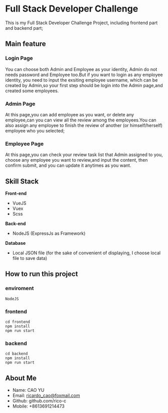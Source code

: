 # Full Stack Developer Challenge
This is my Full Stack Developer Challenge Project, including frontend part and backend part;

## Main feature
### Login Page
You can choose both Admin and Employee as your identity, Admin do not needs password and Employee too.But if you want to login as any employee identity, you need to input the exsiting employee username, which can be created by Admin,so your first step should be login into the Admin page,and created some employees.

### Admin Page
At this page,you can add employee as you want, or delete any employee,can you can view all the review among the employees.You can also assign any employee to finish the review of another (or himself/herself) employee who you selected;

### Employee Page
At this page,you can check your review task list that Admin assigned to you, choose any employee you want to review,and input the content, then confirm submit, and you can update it anytimes as you want.

## Skill Stack
**Front-end**
- VueJS
- Vuex
- Scss

**Back-end**
- NodeJS (ExpressJs as Framework)

**Database**
- Local JSON file (for the sake of convenient of displaying, I choose local file to save data)

## How to run this project
### enviroment
`NodeJS`

### frontend
```
cd frontend
npm install
npm run start
```
### backend
```
cd backend
npm install
npm run start
```

## About Me
- Name: CAO YU
- Email: ricardo_cao@foxmail.com 
- Github: github.com/rico-c
- Mobile: +8613691214473